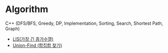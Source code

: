 # Algorithm
C++ (DFS/BFS, Greedy, DP, Implementation, Sorting, Search, Shortest Path, Graph)


- [LIS(가장 긴 증가수열)](https://jason9319.tistory.com/113)
- [Union-Find (합집합 찾기)](https://twpower.github.io/115-union-find-disjoint-set)
